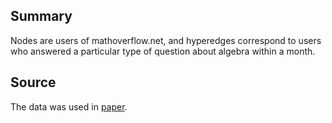 ## Summary

Nodes are users of mathoverflow.net, and hyperedges correspond to users
who answered a particular type of question about algebra within a month.

## Source

The data was used in [paper](https://www.mdpi.com/1099-4300/23/7/796).